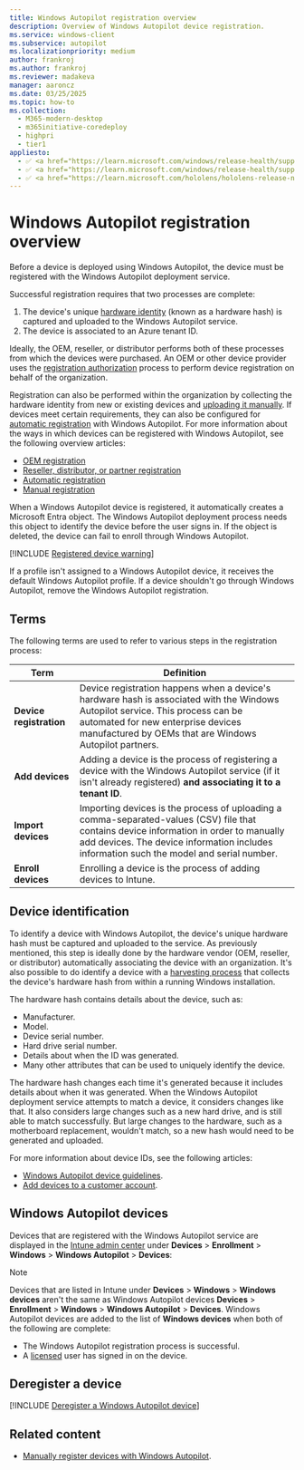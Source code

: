 ```yaml
---
title: Windows Autopilot registration overview
description: Overview of Windows Autopilot device registration.
ms.service: windows-client
ms.subservice: autopilot
ms.localizationpriority: medium
author: frankroj
ms.author: frankroj
ms.reviewer: madakeva
manager: aaroncz
ms.date: 03/25/2025
ms.topic: how-to
ms.collection:
  - M365-modern-desktop
  - m365initiative-coredeploy
  - highpri
  - tier1
appliesto:
  - ✅ <a href="https://learn.microsoft.com/windows/release-health/supported-versions-windows-client" target="_blank">Windows 11</a>
  - ✅ <a href="https://learn.microsoft.com/windows/release-health/supported-versions-windows-client" target="_blank">Windows 10</a>
  - ✅ <a href="https://learn.microsoft.com/hololens/hololens-release-notes" target="_blank">Windows Holographic</a>
---
```


# Windows Autopilot registration overview

Before a device is deployed using Windows Autopilot, the device must be registered with the Windows Autopilot deployment service.

Successful registration requires that two processes are complete:

1. The device's unique [hardware identity](#device-identification) (known as a hardware hash) is captured and uploaded to the Windows Autopilot service.
1. The device is associated to an Azure tenant ID.

Ideally, the OEM, reseller, or distributor performs both of these processes from which the devices were purchased. An OEM or other device provider uses the [registration authorization](registration-auth.md) process to perform device registration on behalf of the organization.

Registration can also be performed within the organization by collecting the hardware identity from new or existing devices and [uploading it manually](manual-registration.md). If devices meet certain requirements, they can also be configured for [automatic registration](automatic-registration.md) with Windows Autopilot. For more information about the ways in which devices can be registered with Windows Autopilot, see the following overview articles:

- [OEM registration](oem-registration.md)
- [Reseller, distributor, or partner registration](partner-registration.md)
- [Automatic registration](automatic-registration.md)
- [Manual registration](manual-registration.md)

When a Windows Autopilot device is registered, it automatically creates a Microsoft Entra object. The Windows Autopilot deployment process needs this object to identify the device before the user signs in. If the object is deleted, the device can fail to enroll through Windows Autopilot.

[!INCLUDE [Registered device warning](includes/registered-vs-joined.md)]

If a profile isn't assigned to a Windows Autopilot device, it receives the default Windows Autopilot profile. If a device shouldn't go through Windows Autopilot, remove the Windows Autopilot registration.

## Terms

The following terms are used to refer to various steps in the registration process:

| **Term** | **Definition** |
| --- | --- |
| **Device registration** | Device registration happens when a device's hardware hash is associated with the Windows Autopilot service. This process can be automated for new enterprise devices manufactured by OEMs that are Windows Autopilot partners. |
| **Add devices** | Adding a device is the process of registering a device with the Windows Autopilot service (if it isn't already registered) **and associating it to a tenant ID**. |
| **Import devices** | Importing devices is the process of uploading a comma-separated-values (CSV) file that contains device information in order to manually add devices. The device information includes information such the model and serial number. |
| **Enroll devices** | Enrolling a device is the process of adding devices to Intune. |

## Device identification

To identify a device with Windows Autopilot, the device's unique hardware hash must be captured and uploaded to the service. As previously mentioned, this step is ideally done by the hardware vendor (OEM, reseller, or distributor) automatically associating the device with an organization. It's also possible to do identify a device with a [harvesting process](add-devices.md) that collects the device's hardware hash from within a running Windows installation.

The hardware hash contains details about the device, such as:

- Manufacturer.
- Model.
- Device serial number.
- Hard drive serial number.
- Details about when the ID was generated.
- Many other attributes that can be used to uniquely identify the device.

The hardware hash changes each time it's generated because it includes details about when it was generated. When the Windows Autopilot deployment service attempts to match a device, it considers changes like that. It also considers large changes such as a new hard drive, and is still able to match successfully. But large changes to the hardware, such as a motherboard replacement, wouldn't match, so a new hash would need to be generated and uploaded.

For more information about device IDs, see the following articles:

- [Windows Autopilot device guidelines](autopilot-device-guidelines.md).
- [Add devices to a customer account](/partner-center/autopilot).

## Windows Autopilot devices

Devices that are registered with the Windows Autopilot service are displayed in the [Intune admin center](https://go.microsoft.com/fwlink/?linkid=2109431) under **Devices** > **Enrollment** > **Windows** > **Windows Autopilot** > **Devices**:

> [!NOTE]
>
> Devices that are listed in Intune under **Devices** > **Windows** > **Windows devices** aren't the same as Windows Autopilot devices **Devices** > **Enrollment** > **Windows** > **Windows Autopilot** > **Devices**. Windows Autopilot devices are added to the list of **Windows devices** when both of the following are complete:
>
> - The Windows Autopilot registration process is successful.
> - A [licensed](requirements.md?tabs=licensing) user has signed in on the device.

## Deregister a device

[!INCLUDE [Deregister a Windows Autopilot device](includes/deregister-autopilot-device.md)]

## Related content

- [Manually register devices with Windows Autopilot](add-devices.md).
